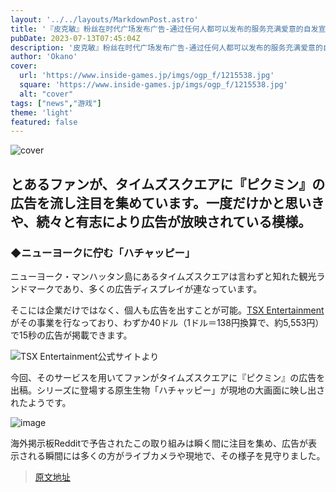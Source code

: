 ```yaml
---
layout: '../../layouts/MarkdownPost.astro'
title: '『皮克敏』粉丝在时代广场发布广告-通过任何人都可以发布的服务充满爱意的自发宣传'
pubDate: 2023-07-13T07:45:04Z
description: '皮克敏』粉丝在时代广场发布广告-通过任何人都可以发布的服务充满爱意的自发宣传'
author: 'Okano'
cover:
  url: 'https://www.inside-games.jp/imgs/ogp_f/1215538.jpg'
  square: 'https://www.inside-games.jp/imgs/ogp_f/1215538.jpg'
  alt: "cover"
tags: ["news","游戏"]
theme: 'light'
featured: false
---
```


![cover](https://www.inside-games.jp/imgs/ogp_f/1215538.jpg)

## とあるファンが、タイムズスクエアに『ピクミン』の広告を流し注目を集めています。一度だけかと思いきや、続々と有志により広告が放映されている模様。

### ◆ニューヨークに佇む「ハチャッピー」
ニューヨーク・マンハッタン島にあるタイムズスクエアは言わずと知れた観光ランドマークであり、多くの広告ディスプレイが連なっています。

そこには企業だけではなく、個人も広告を出すことが可能。[TSX Entertainment](https://tsx.live/)がその事業を行なっており、わずか40ドル（1ドル＝138円換算で、約5,553円）で15秒の広告が掲載できます。

![TSX Entertainment公式サイトより](https://www.inside-games.jp/imgs/zoom/1215536.jpg)

今回、そのサービスを用いてファンがタイムズスクエアに『ピクミン』の広告を出稿。シリーズに登場する原生生物「ハチャッピー」が現地の大画面に映し出されたようです。

![image](https://www.inside-games.jp/imgs/zoom/1215537.jpg)

海外掲示板Redditで予告されたこの取り組みは瞬く間に注目を集め、広告が表示される瞬間には多くの方がライブカメラや現地で、その様子を見守りました。

>[原文地址](https://www.inside-games.jp/article/2023/07/13/147177.html)  